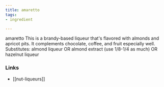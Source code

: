 ```yaml
---
title: amaretto
tags:
- ingredient

---
```

amaretto This is a brandy-based liqueur that's flavored with almonds and apricot pits. It complements chocolate, coffee, and fruit especially well. Substitutes: almond liqueur OR almond extract (use 1/8-1/4 as much) OR hazelnut liqueur

### Links

* [[nut-liqueurs]]
